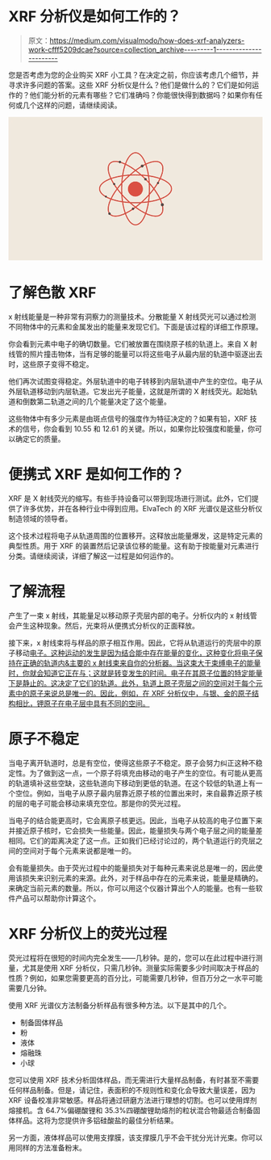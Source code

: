 # XRF 分析仪是如何工作的？

> 原文：<https://medium.com/visualmodo/how-does-xrf-analyzers-work-cfff5209dcae?source=collection_archive---------1----------------------->

您是否考虑为您的企业购买 XRF 小工具？在决定之前，你应该考虑几个细节，并寻求许多问题的答案。这些 XRF 分析仪是什么？他们是做什么的？它们是如何运作的？他们能分析的元素有哪些？它们准确吗？你能很快得到数据吗？如果你有任何或几个这样的问题，请继续阅读。

![](img/b55be480cb1a09b6c8c65f1df66a2007.png)

# 了解色散 XRF

x 射线能量是一种非常有洞察力的测量技术。分散能量 X 射线荧光可以通过检测不同物体中的元素和金属发出的能量来发现它们。下面是该过程的详细工作原理。

你会看到元素中电子的确切数量。它们被放置在围绕原子核的轨道上。来自 X 射线管的照片撞击物体，当有足够的能量可以将这些电子从最内层的轨道中驱逐出去时，这些原子变得不稳定。

他们再次试图变得稳定。外层轨道中的电子转移到内层轨道中产生的空位。电子从外层轨道移动到内层轨道。它发出光子能量，这就是所谓的 X 射线荧光。起始轨道和倒数第二轨道之间的几个能量决定了这个能量。

这些物体中有多少元素是由斑点信号的强度作为特征决定的？如果有铅，XRF 技术的信号，你会看到 10.55 和 12.61 的关键。所以，如果你比较强度和能量，你可以确定它的质量。

# 便携式 XRF 是如何工作的？

XRF 是 X 射线荧光的缩写。有些手持设备可以带到现场进行测试。此外，它们提供了许多优势，并在各种行业中得到应用。ElvaTech 的 XRF 光谱仪是这些分析仪制造领域的领导者。

这个技术过程将电子从轨道周围的位置移开。这释放出能量爆发，这是特定元素的典型性质。用于 XRF 的装置然后记录该位移的能量。这有助于按能量对元素进行分类。请继续阅读，详细了解这一过程是如何运作的。

# 了解流程

产生了一束 x 射线，其能量足以移动原子壳层内部的电子。分析仪内的 x 射线管会产生这种现象。然后，光束将从便携式分析仪的正面释放。

接下来，x 射线束将与样品的原子相互作用。因此，它将从轨道运行的壳层中的原子移动[电子。这种运动的发生是因为结合能中存在能量的变化，这种变化将电子保持在正确的轨道内&主要的 x 射线束来自你的分析器。当这束大于束缚电子的能量时，你就会知道它正在与；这就是转变发生的时间。电子在其原子位置的特定能量下是静止的。这决定了它们的轨道。此外，轨道上原子壳层之间的空间对于每个元素中的原子来说总是唯一的。因此，例如，在 XRF 分析仪中，与银、金的原子结构相比，钾原子在电子层中具有不同的空间。](https://visualmodo.com/some-highly-effective-ways-to-reduce-energy-consumption/)

# 原子不稳定

当电子离开轨道时，总是有空位，使得这些原子不稳定。原子会努力纠正这种不稳定性。为了做到这一点，一个原子将填充由移动的电子产生的空位。有可能从更高的轨道填补这些空缺，这些轨道向下移动到更低的轨道。在这个较低的轨道上有一个空位。例如，当电子从原子最内层靠近原子核的位置出来时，来自最靠近原子核的层的电子可能会移动来填充空位。那是你的荧光过程。

当电子的结合能更高时，它会离原子核更远。因此，当电子从较高的电子位置下来并接近原子核时，它会损失一些能量。因此，能量损失与两个电子层之间的能量差相同。它们的距离决定了这一点。正如我们已经讨论过的，两个轨道运行的壳层之间的空间对于每个元素来说都是唯一的。

会有能量损失。由于荧光过程中的能量损失对于每种元素来说总是唯一的，因此使用该损失来识别元素的来源。此外，对于样品中存在的元素来说，能量是精确的。来确定当前元素的数量。所以，你可以用这个仪器计算出个人的能量。也有一些软件产品可以帮助你计算这个。

# XRF 分析仪上的荧光过程

荧光过程将在很短的时间内完全发生——几秒钟。是的，您可以在此过程中进行测量，尤其是使用 XRF 分析仪，只需几秒钟。测量实际需要多少时间取决于样品的性质？例如，如果您需要更高的百分比，可能需要几秒钟，但百万分之一水平可能需要几分钟。

使用 XRF 光谱仪方法制备分析样品有很多种方法。以下是其中的几个。

*   制备固体样品
*   粉
*   液体
*   熔融珠
*   小球

您可以使用 XRF 技术分析固体样品，而无需进行大量样品制备，有时甚至不需要任何样品制备。但是，请记住，表面积的不规则性和变化会导致大量误差，因为 XRF 设备校准非常敏感。样品将通过研磨方法进行理想的切割。也可以使用焊剂熔接机。含 64.7%偏硼酸锂和 35.3%四硼酸锂助熔剂的粒状混合物最适合制备固体样品。这将为您提供许多铝硅酸盐的最佳分析结果。

另一方面，液体样品可以使用支撑膜，该支撑膜几乎不会干扰分光计光束。你可以用同样的方法准备粉末。